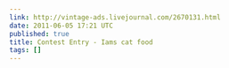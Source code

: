```yaml
---
link: http://vintage-ads.livejournal.com/2670131.html
date: 2011-06-05 17:21 UTC
published: true
title: Contest Entry - Iams cat food
tags: []
---
```



